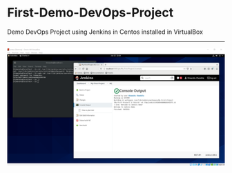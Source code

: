 # First-Demo-DevOps-Project
Demo DevOps Project using Jenkins in Centos installed in VirtualBox

<hr>
<img align="right" alt="Console Output" src="https://raw.githubusercontent.com/himanshuchandola/First-Demo-DevOps-Project/main/Screenshots/4.%20Console%20Output.png?raw=true" />


